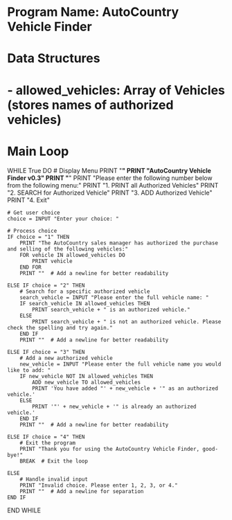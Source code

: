 # Program Name: AutoCountry Vehicle Finder

# Data Structures
# - allowed_vehicles: Array of Vehicles (stores names of authorized vehicles)

# Main Loop
WHILE True DO
    # Display Menu
    PRINT "********************************"
    PRINT "AutoCountry Vehicle Finder v0.3"
    PRINT "********************************"
    PRINT "Please enter the following number below from the following menu:"
    PRINT "1. PRINT all Authorized Vehicles"
    PRINT "2. SEARCH for Authorized Vehicle"
    PRINT "3. ADD Authorized Vehicle"
    PRINT "4. Exit"
    
    # Get user choice
    choice = INPUT "Enter your choice: "
    
    # Process choice
    IF choice = "1" THEN
        PRINT "The AutoCountry sales manager has authorized the purchase and selling of the following vehicles:"
        FOR vehicle IN allowed_vehicles DO
            PRINT vehicle
        END FOR
        PRINT ""  # Add a newline for better readability
    
    ELSE IF choice = "2" THEN
        # Search for a specific authorized vehicle
        search_vehicle = INPUT "Please enter the full vehicle name: "
        IF search_vehicle IN allowed_vehicles THEN
            PRINT search_vehicle + " is an authorized vehicle."
        ELSE
            PRINT search_vehicle + " is not an authorized vehicle. Please check the spelling and try again."
        END IF
        PRINT ""  # Add a newline for better readability
    
    ELSE IF choice = "3" THEN
        # Add a new authorized vehicle
        new_vehicle = INPUT "Please enter the full vehicle name you would like to add: "
        IF new_vehicle NOT IN allowed_vehicles THEN
            ADD new_vehicle TO allowed_vehicles
            PRINT 'You have added "' + new_vehicle + '" as an authorized vehicle.'
        ELSE
            PRINT '"' + new_vehicle + '" is already an authorized vehicle.'
        END IF
        PRINT ""  # Add a newline for better readability
    
    ELSE IF choice = "4" THEN
        # Exit the program
        PRINT "Thank you for using the AutoCountry Vehicle Finder, good-bye!"
        BREAK  # Exit the loop
    
    ELSE
        # Handle invalid input
        PRINT "Invalid choice. Please enter 1, 2, 3, or 4."
        PRINT ""  # Add a newline for separation
    END IF
END WHILE
